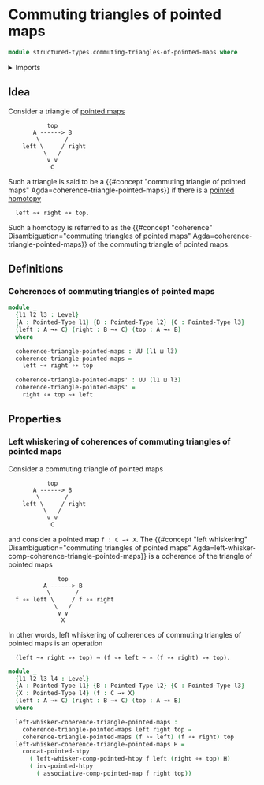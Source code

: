 # Commuting triangles of pointed maps

```agda
module structured-types.commuting-triangles-of-pointed-maps where
```

<details><summary>Imports</summary>

```agda
open import foundation.universe-levels

open import structured-types.pointed-homotopies
open import structured-types.pointed-maps
open import structured-types.pointed-types
open import structured-types.whiskering-pointed-homotopies-composition
```

</details>

## Idea

Consider a triangle of [pointed maps](structured-types.pointed-maps.md)

```text
           top
       A ------> B
        \       /
    left \     / right
          \   /
           ∨ ∨
            C
```

Such a triangle is said to be a
{{#concept "commuting triangle of pointed maps" Agda=coherence-triangle-pointed-maps}}
if there is a [pointed homotopy](structured-types.pointed-homotopies.md)

```text
  left ~∗ right ∘∗ top.
```

Such a homotopy is referred to as the
{{#concept "coherence" Disambiguation="commuting triangles of pointed maps" Agda=coherence-triangle-pointed-maps}}
of the commuting triangle of pointed maps.

## Definitions

### Coherences of commuting triangles of pointed maps

```agda
module _
  {l1 l2 l3 : Level}
  {A : Pointed-Type l1} {B : Pointed-Type l2} {C : Pointed-Type l3}
  (left : A →∗ C) (right : B →∗ C) (top : A →∗ B)
  where

  coherence-triangle-pointed-maps : UU (l1 ⊔ l3)
  coherence-triangle-pointed-maps =
    left ~∗ right ∘∗ top

  coherence-triangle-pointed-maps' : UU (l1 ⊔ l3)
  coherence-triangle-pointed-maps' =
    right ∘∗ top ~∗ left
```

## Properties

### Left whiskering of coherences of commuting triangles of pointed maps

Consider a commuting triangle of pointed maps

```text
           top
       A ------> B
        \       /
    left \     / right
          \   /
           ∨ ∨
            C
```

and consider a pointed map `f : C →∗ X`. The
{{#concept "left whiskering" Disambiguation="commuting triangles of pointed maps" Agda=left-whisker-comp-coherence-triangle-pointed-maps}}
is a coherence of the triangle of pointed maps

```text
              top
          A ------> B
           \       /
  f ∘∗ left \     / f ∘∗ right
             \   /
              ∨ ∨
               X
```

In other words, left whiskering of coherences of commuting triangles of pointed
maps is an operation

```text
  (left ~∗ right ∘∗ top) → (f ∘∗ left ~ ∗ (f ∘∗ right) ∘∗ top).
```

```agda
module _
  {l1 l2 l3 l4 : Level}
  {A : Pointed-Type l1} {B : Pointed-Type l2} {C : Pointed-Type l3}
  {X : Pointed-Type l4} (f : C →∗ X)
  (left : A →∗ C) (right : B →∗ C) (top : A →∗ B)
  where

  left-whisker-coherence-triangle-pointed-maps :
    coherence-triangle-pointed-maps left right top →
    coherence-triangle-pointed-maps (f ∘∗ left) (f ∘∗ right) top
  left-whisker-coherence-triangle-pointed-maps H =
    concat-pointed-htpy
      ( left-whisker-comp-pointed-htpy f left (right ∘∗ top) H)
      ( inv-pointed-htpy
        ( associative-comp-pointed-map f right top))
```
